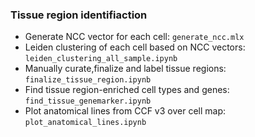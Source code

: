 ### Tissue region identifiaction

- Generate NCC vector for each cell: `generate_ncc.mlx`
- Leiden clustering of each cell based on NCC vectors: `leiden_clustering_all_sample.ipynb`
- Manually curate,finalize and label tissue regions: `finalize_tissue_region.ipynb`
- Find tissue region-enriched cell types and genes: `find_tissue_genemarker.ipynb`
- Plot anatomical lines from CCF v3 over cell map: `plot_anatomical_lines.ipynb`
